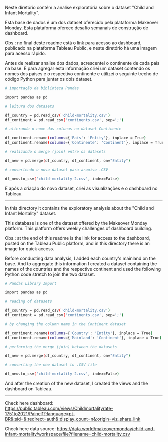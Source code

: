 Neste diretório contém a analise exploratória sobre o dataset "Child and Infant Mortality".

Esta base de dados é um dos dataset oferecido pela plataforma Makeover Monday. Esta plataforma oferece desafio semanais de construção de dashboard.

Obs.: no final deste readme está o link para acesso ao dashboard, publicado na plataforma Tableau Public, e neste diretório há uma imagem para acesso rápido.

Antes de realizar analise dos dados, acrescentei o continente de cada país na base. E para agregar esta informação criei um dataset contendo os nomes dos países e o respectivo continente e utilizei o seguinte trecho de código Python para juntar os dois dataset.

```bash
# importação da biblioteca Pandas

import pandas as pd

# leitura dos datasets

df_country = pd.read_csv('child-mortality.csv')
df_continent = pd.read_csv('continents.csv', sep=';')

# alterando o nome das colunas no dataset Continente

df_continent.rename(columns={'País': 'Entity'}, inplace = True)
df_continent.rename(columns={'Continente': 'Continent'}, inplace = True)

# realizando o merge (join) entre os datasets

df_new = pd.merge(df_country, df_continent, on="Entity")

# convertendo o novo dataset para arquivo .CSV

df_new.to_csv('child-mortality-2.csv', index=False)

```

E após a criação do novo dataset, criei as visualizações e o dashboard no Tableau.


---------------------------------------------------------------------------------------------------------


In this directory it contains the exploratory analysis about the "Child and Infant Mortality" dataset.

This database is one of the dataset offered by the Makeover Monday platform. This platform offers weekly challenges of dashboard building.

Obs.: at the end of this readme is the link for access to the dashboard, posted on the Tableau Public platform, and in this directory there is an image for quick access.

Before conducting data analysis, I added each country's mainland on the base. And to aggregate this information I created a dataset containing the names of the countries and the respective continent and used the following Python code stretch to join the two dataset.

```bash
# Pandas Library Import

import pandas as pd

# reading of datasets

df_country = pd.read_csv('child-mortality.csv')
df_continent = pd.read_csv('continents.csv', sep=';')

# by changing the column name in the Continent dataset

df_continent.rename(columns={'Country': 'Entity'}, inplace = True)
df_continent.rename(columns={'Mainland': 'Continent'}, inplace = True)

# performing the merge (join) between the datasets

df_new = pd.merge(df_country, df_continent, on="Entity")

# converting the new dataset to .CSV file

df_new.to_csv('child-mortality-2.csv', index=False)

```

And after the creation of the new dataset, I created the views and the dashboard on Tableau.


---------------------------------------------------------------------------------------------------------

Check here dashboard: https://public.tableau.com/views/Childmortalityrate-1751to2021/Painel1?:language=pt-BR&:sid=&:redirect=auth&:display_count=n&:origin=viz_share_link

Check here data source: https://data.world/makeovermonday/child-and-infant-mortality/workspace/file?filename=child-mortality.csv
